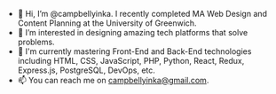 - 👋 Hi, I’m @campbellyinka. I recently completed MA Web Design and Content Planning at the University of Greenwich.
- 👀 I’m interested in designing amazing tech platforms that solve problems.
- 💞️ I'm currently mastering Front-End and Back-End technologies including HTML, CSS, JavaScript, PHP, Python, React, Redux, Express.js, PostgreSQL, DevOps, etc.
- 📫 You can reach me on campbellyinka@gmail.com.

<!---
campbellyinka/campbellyinka is a ✨ special ✨ repository because its `README.md` (this file) appears on your GitHub profile.
You can click the Preview link to take a look at your changes.
--->
